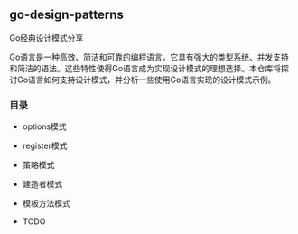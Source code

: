 ## go-design-patterns

Go经典设计模式分享

Go语言是一种高效、简洁和可靠的编程语言，它具有强大的类型系统、并发支持和简洁的语法。这些特性使得Go语言成为实现设计模式的理想选择。本仓库将探讨Go语言如何支持设计模式，并分析一些使用Go语言实现的设计模式示例。

### 目录

- options模式

- register模式

- 策略模式

- 建造者模式

- 模板方法模式

- TODO
